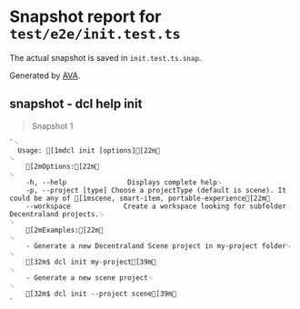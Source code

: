 # Snapshot report for `test/e2e/init.test.ts`

The actual snapshot is saved in `init.test.ts.snap`.

Generated by [AVA](https://ava.li).

## snapshot - dcl help init

> Snapshot 1

    `␊
      Usage: [1mdcl init [options][22m␊
    ␊
        [2mOptions:[22m␊
    ␊
        -h, --help               Displays complete help␊
        -p, --project [type] Choose a projectType (default is scene). It could be any of [1mscene, smart-item, portable-experience[22m␊
        --workspace             Create a workspace looking for subfolder Decentraland projects.␊
    ␊
        [2mExamples:[22m␊
    ␊
        - Generate a new Decentraland Scene project in my-project folder␊
    ␊
        [32m$ dcl init my-project[39m␊
    ␊
        - Generate a new scene project␊
    ␊
        [32m$ dcl init --project scene[39m␊
    `
